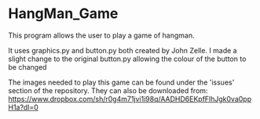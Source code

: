 # HangMan_Game

This program allows the user to play a game of hangman.

It uses graphics.py and button.py both created by John Zelle. 
I made a slight change to the original button.py allowing the colour of the button to be changed

The images needed to play this game can be found under the 'issues' section of the repository.
They can also be downloaded from: https://www.dropbox.com/sh/r0g4m71jvi1i98q/AADHD6EKpfFlhJgk0va0ppH1a?dl=0
